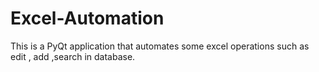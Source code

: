 # Excel-Automation
This is a PyQt application that automates some excel operations such as edit , add ,search in database.
